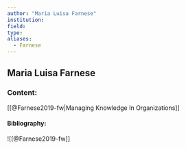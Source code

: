 ```yaml
---
author: "Maria Luisa Farnese"
institution:
field:
type:
aliases:
  - Farnese
---
```


## Maria Luisa Farnese

### Content:
[[@Farnese2019-fw|Managing Knowledge In Organizations]]

#### Bibliography:

![[@Farnese2019-fw]]